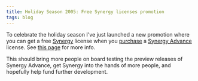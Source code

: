 ```yaml
---
title: Holiday Season 2005: Free Synergy licenses promotion
tags: blog
---
```


To celebrate the holiday season I've just launched a new promotion where you can get a free [Synergy](http://www.wincent.com/a/products/synergy-classic/) license when you [purchase](https://secure.wincent.com/a/products/synergy-advance/purchase/) a [Synergy Advance](http://www.wincent.com/a/products/synergy-advance/) license. See [this page](http://www.wincent.com/a/news/archives/2005/12/special_offer_b.php) for more info.

This should bring more people on board testing the preview releases of Synergy Advance, get Synergy into the hands of more people, and hopefully help fund further development.
